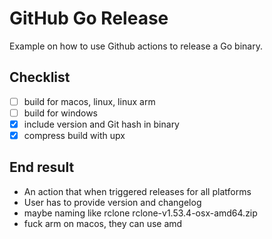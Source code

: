 # GitHub Go Release
Example on how to use Github actions to release a Go binary.

## Checklist
- [ ] build for macos, linux, linux arm
- [ ] build for windows
- [x] include version and Git hash in binary
- [x] compress build with upx

## End result
* An action that when triggered releases for all platforms
* User has to provide version and changelog
* maybe naming like rclone rclone-v1.53.4-osx-amd64.zip
* fuck arm on macos, they can use amd
